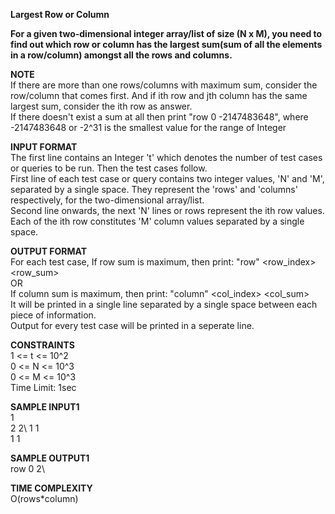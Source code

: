**Largest Row or Column**

**For a given two-dimensional integer array/list of size (N x M), you need to find out which row or column has the largest sum(sum of all the elements in a row/column) amongst all the rows and columns.**

**NOTE**\
If there are more than one rows/columns with maximum sum, consider the row/column that comes first. And if ith row and jth column has the same largest sum, consider the ith row as answer.\
If there doesn't exist a sum at all then print "row 0 -2147483648", where -2147483648 or -2^31 is the smallest value for the range of Integer

**INPUT FORMAT**\
The first line contains an Integer 't' which denotes the number of test cases or queries to be run. Then the test cases follow.\
First line of each test case or query contains two integer values, 'N' and 'M', separated by a single space. They represent the 'rows' and 'columns' respectively, for the two-dimensional array/list.\
Second line onwards, the next 'N' lines or rows represent the ith row values.\
Each of the ith row constitutes 'M' column values separated by a single space.

**OUTPUT FORMAT**\
For each test case, If row sum is maximum, then print: "row" <row_index> <row_sum>\
OR\
If column sum is maximum, then print: "column" <col_index> <col_sum>\
It will be printed in a single line separated by a single space between each piece of information.\
Output for every test case will be printed in a seperate line.

**CONSTRAINTS**\
1 <= t <= 10^2\
0 <= N <= 10^3\
0 <= M <= 10^3\
Time Limit: 1sec

**SAMPLE INPUT1**\
1\
2 2\ 
1 1\
1 1

**SAMPLE OUTPUT1**\
row 0 2\

**TIME COMPLEXITY**\
O(rows*column)